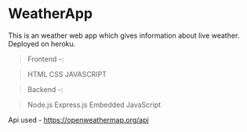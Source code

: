 # WeatherApp
This is an weather web app which gives information about live weather.
Deployed on heroku.

> Frontend -:

> HTML
> CSS
> JAVASCRIPT

> Backend -:

> Node.js
> Express.js
> Embedded JavaScript

Api used - https://openweathermap.org/api
